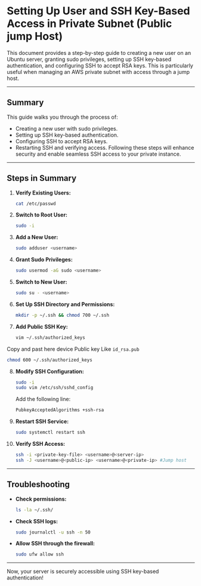# Setting Up User and SSH Key-Based Access in Private Subnet (Public jump Host)

This document provides a step-by-step guide to creating a new user on an Ubuntu server, granting sudo privileges, setting up SSH key-based authentication, and configuring SSH to accept RSA keys. This is particularly useful when managing an AWS private subnet with access through a jump host.

---

## **Summary**

This guide walks you through the process of:

- Creating a new user with sudo privileges.
- Setting up SSH key-based authentication.
- Configuring SSH to accept RSA keys.
- Restarting SSH and verifying access.
  Following these steps will enhance security and enable seamless SSH access to your private instance.

---

## **Steps in Summary**

1. **Verify Existing Users:**
   ```bash
   cat /etc/passwd
   ```
2. **Switch to Root User:**
   ```bash
   sudo -i
   ```
3. **Add a New User:**
   ```bash
   sudo adduser <username>
   ```
4. **Grant Sudo Privileges:**
   ```bash
   sudo usermod -aG sudo <username>
   ```
5. **Switch to New User:**
   ```bash
   sudo su - <username>
   ```
6. **Set Up SSH Directory and Permissions:**
   ```bash
   mkdir -p ~/.ssh && chmod 700 ~/.ssh
   ```
7. **Add Public SSH Key:**
   ```bash
   vim ~/.ssh/authorized_keys
   ```
Copy and past here device Public key Like `id_rsa.pub`

   ```bash
   chmod 600 ~/.ssh/authorized_keys
   ```
   
8. **Modify SSH Configuration:**
   ```bash
   sudo -i
   sudo vim /etc/ssh/sshd_config
   ```
   Add the following line:
   ```bash
   PubkeyAcceptedAlgorithms +ssh-rsa
   ```
9. **Restart SSH Service:**
   ```bash
   sudo systemctl restart ssh
   ```
10. **Verify SSH Access:**
    ```bash
    ssh -i <private-key-file> <username>@<server-ip>
    ssh -J <username>@<public-ip> <username>@<private-ip> #Jump host
    ```

---

## **Troubleshooting**

- **Check permissions:**
  ```bash
  ls -la ~/.ssh/
  ```
- **Check SSH logs:**
  ```bash
  sudo journalctl -u ssh -n 50
  ```
- **Allow SSH through the firewall:**
  ```bash
  sudo ufw allow ssh
  ```

---

Now, your server is securely accessible using SSH key-based authentication!

